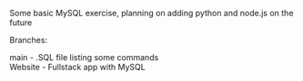 Some basic MySQL exercise, planning on adding python and node.js on the future

Branches:

main - .SQL file listing some commands <br>
Website - Fullstack app with MySQL
